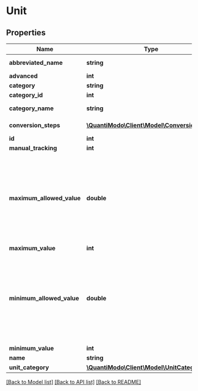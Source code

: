 # Unit

## Properties
Name | Type | Description | Notes
------------ | ------------- | ------------- | -------------
**abbreviated_name** | **string** | Unit abbreviation | 
**advanced** | **int** | Example: 1 | [optional] 
**category** | **string** | Unit category | 
**category_id** | **int** | Example: 6 | [optional] 
**category_name** | **string** | Example: Miscellany | [optional] 
**conversion_steps** | [**\QuantiModo\Client\Model\ConversionStep[]**](ConversionStep.md) | Conversion steps list | 
**id** | **int** | Example: 29 | [optional] 
**manual_tracking** | **int** | Example: 0 | [optional] 
**maximum_allowed_value** | **double** | The maximum allowed value for measurements. While you can record a value above this maximum, it will be excluded from the correlation analysis. | [optional] 
**maximum_value** | **int** | Example: 4 | 
**minimum_allowed_value** | **double** | The minimum allowed value for measurements. While you can record a value below this minimum, it will be excluded from the correlation analysis. | [optional] 
**minimum_value** | **int** | Example: 0 | [optional] 
**name** | **string** | Unit name | 
**unit_category** | [**\QuantiModo\Client\Model\UnitCategory**](UnitCategory.md) |  | 

[[Back to Model list]](../README.md#documentation-for-models) [[Back to API list]](../README.md#documentation-for-api-endpoints) [[Back to README]](../README.md)


